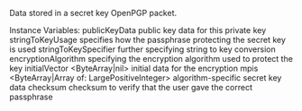 Data stored in a secret key OpenPGP packet.

Instance Variables:
publicKeyData			<OpenPGPPublicKeyData> public key data for this private key
stringToKeyUsage		<Integer> specifies how the passphrase protecting the secret key is used
stringToKeySpecifier		<OpenPGPS2KSpecifier> further specifying string to key conversion
encryptionAlgorithm	<Integer> specifying the encryption algorithm used to protect the key
initialVector				<ByteArray|nil> initial data for the encryption
mpis					<ByteArray|Array of: LargePositiveInteger> algorithm-specific secret key data
checksum				<Integer> checksum to verify that the user gave the correct passphrase
